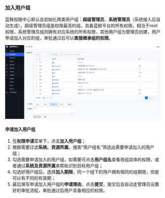 ### 加入用户组
蓝鲸权限中心默认会初始化两类用户组：**超级管理员**、**系统管理员**（系统接入后自动生成），超级管理员组是权限最高的组，具备蓝鲸平台的所有权限，相当于root权限，系统管理员组则拥有对应系统的所有权限，其他用户组为管理员创建，用户申请加入对应的组，审批通过后可以**直接继承组的权限**。

![](../../assets/企业微信截图_7c0c6e55-aa48-49bc-9651-e97e6e136333.png)

#### 申请加入用户组
1. 在**权限申请**菜单下，点击**加入用户组**；
2. 根据需要过滤**系统、资源所属**，搜索“用户组名”筛选出需要申请加入的用户组；
3. 勾选需要申请加入的用户组，如需要可点击**用户组名**查看改组具体的权限，或者通过**系统及资源所属**来帮助识别目标用户组；
4. 勾选好用户组后，选择**加入期限**，同一个组下的用户拥有相同的组期限，但是可以有不同的有效期；
5. 最后填写申请加入用户组的**申请理由**，点击**提交**，提交后会自动走管理员设置好的审批流程，审批通过后用户具备相应的权限。
